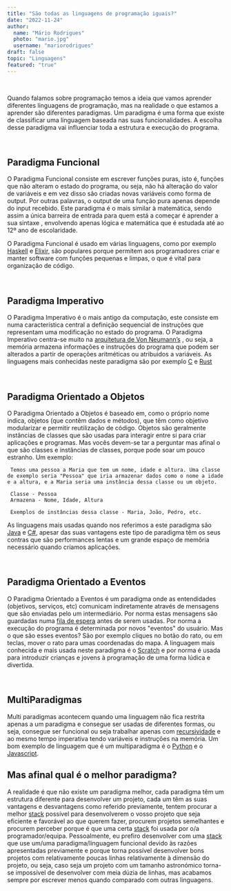 ```yaml
---
title: "São todas as linguagens de programação iguais?"
date: "2022-11-24"
author:
  name: "Mário Rodrigues"
  photo: "mario.jpg"
  username: "mariorodrigues"
draft: false
topic: "Linguagens"
featured: "true"
---
```


&nbsp;

Quando falamos sobre programação temos a ideia que vamos aprender diferentes linguagens de programação, mas na realidade o que estamos a aprender são diferentes paradigmas. Um paradigma é uma forma que existe de classificar uma linguagem baseada nas suas funcionalidades. A escolha desse paradigma vai influenciar toda a estrutura e execução do programa.

&nbsp;


## Paradigma Funcional

O Paradigma Funcional consiste em escrever funções puras, isto é, funções que não alteram o estado do programa, ou seja, não há alteração do valor de variáveis e em vez disso são criadas novas variáveis como forma de output. Por outras palavras, o output de uma função pura apenas depende do input recebido. 
Este paradigma é o mais similar à matemática, sendo assim a única barreira de entrada para quem está a começar é aprender a sua sintaxe , envolvendo apenas lógica e matemática que é estudada até ao 12º ano de escolaridade.

O Paradigma Funcional é usado em várias linguagens, como por exemplo [Haskell](https://www.youtube.com/watch?v=Qa8IfEeBJqk) e [Elixir](https://www.youtube.com/watch?v=R7t7zca8SyM), são populares porque permitem aos programadores criar e manter software com funções pequenas e limpas, o que é vital para organização de código.


&nbsp;

## Paradigma Imperativo

O Paradigma Imperativo é o mais antigo da computação, este consiste em numa característica central a definição sequencial de instruções que representam uma modificação no estado do programa. O Paradigma Imperativo centra-se muito na [arquitetura de Von Neumann’s](https://www.youtube.com/watch?v=tZ5W2LpdcEw) , ou seja, a memória armazena informações e instruções do programa que podem ser alterados a partir de operações aritméticas ou atribuidos a variáveis.
As linguagens mais conhecidas neste paradigma são por exemplo [C](https://www.youtube.com/watch?v=U3aXWizDbQ4) e [Rust](https://www.youtube.com/watch?v=5C_HPTJg5ek)

&nbsp;

## Paradigma Orientado a Objetos

O Paradigma Orientado a Objetos é baseado em, como o próprio nome indica, objetos (que contêm dados e métodos), que têm como objetivo modularizar e permitir reutilização de  código. Objetos são geralmente instâncias de classes que são usadas para interagir entre si para criar aplicações e programas.
Mas vocês devem-se tar a perguntar mas afinal o que são classes e instâncias de classes, porque pode soar um pouco estranho. 
Um exemplo:
```
 Temos uma pessoa a Maria que tem um nome, idade e altura. Uma classe de exemplo seria "Pessoa" que iria armazenar dados como o nome a idade e a altura, e a Maria seria uma instância dessa classe ou um objeto. 

 Classe - Pessoa
 Armazena - Nome, Idade, Altura

 Exemplos de instâncias dessa classe - Maria, João, Pedro, etc.
```
As linguagens mais usadas quando nos referimos a este paradigma são [Java](https://www.youtube.com/watch?v=l9AzO1FMgM8) e [C#](https://www.youtube.com/watch?v=ravLFzIguCM), apesar das suas vantagens este tipo de paradigma têm os seus contras que são performances lentas e um grande espaço de memôria necessário quando críamos aplicações.

&nbsp;

## Paradigma Orientado a Eventos

O Paradigma Orientado a Eventos é um paradigma onde as entendidades (objetivos, serviços, etc) comunicam indiretamente através de mensagens que são enviadas pelo um intermediário. Por norma estas mensagens são guardadas numa [fila de espera](https://www.youtube.com/watch?v=QCb6k2nik5k) antes de serem usadas. Por norma a execução do programa é determinada por novos "eventos" do usuário.
Mas o que são esses eventos? São por exemplo cliques no botão do rato, ou em teclas, mover o rato para umas coordenadas do mapa. 
A linguagem mais conhecida e mais usada neste paradigma é o [Scratch](https://www.youtube.com/watch?v=B1JoK3Vgd_w) e por norma é usada para introduzir crianças e jovens à programação de uma forma lúdica e divertida.

&nbsp;

## MultiParadigmas

Multi paradigmas acontecem quando uma linguagem não fica restrita apenas a um paradigma e consegue ser usadas de diferentes formas, ou seja, consegue ser funcional ou seja trabalhar apenas com [recursividade](https://www.youtube.com/watch?v=NKymAD4pJZI) e ao mesmo tempo imperativa tendo variáveis e instruções na memória.
Um bom exemplo de linguagem que é um multiparadigma é o [Python](https://www.youtube.com/watch?v=x7X9w_GIm1s) e o [Javascript](https://www.youtube.com/watch?v=DHjqpvDnNGE).


## Mas afinal qual é o melhor paradigma?

A realidade é que não existe um paradigma melhor, cada paradigma têm um estrutura diferente para desenvolver um projeto, cada um têm as suas vantagens e desvantagens como referido previamente, tentem procurar a melhor [stack](https://blog.betrybe.com/tecnologia/stack-tecnologico/) possível para desenvolverem o vosso projeto que seja eficiente e favorável ao que querem fazer, procurem projetos semelhantes e procurem perceber porque é que uma certa [stack](https://blog.betrybe.com/tecnologia/stack-tecnologico/) foi usada por o/a programador/equipa. 
Pessoalmente, eu prefiro desenvolver com uma [stack](https://blog.betrybe.com/tecnologia/stack-tecnologico/) que use um/uma paradigma/linguagem funcional devido às razões apresentadas previamente e porque torna possível desenvolver bons projetos com relativamente poucas linhas relativamente à dimensão do projeto, ou seja, caso seja um projeto com um tamanho astronómico torna-se impossível de desenvolver com meia dúzia de linhas, mas acabamos sempre por escrever menos quando comparado com outras linguagens.

&nbsp;